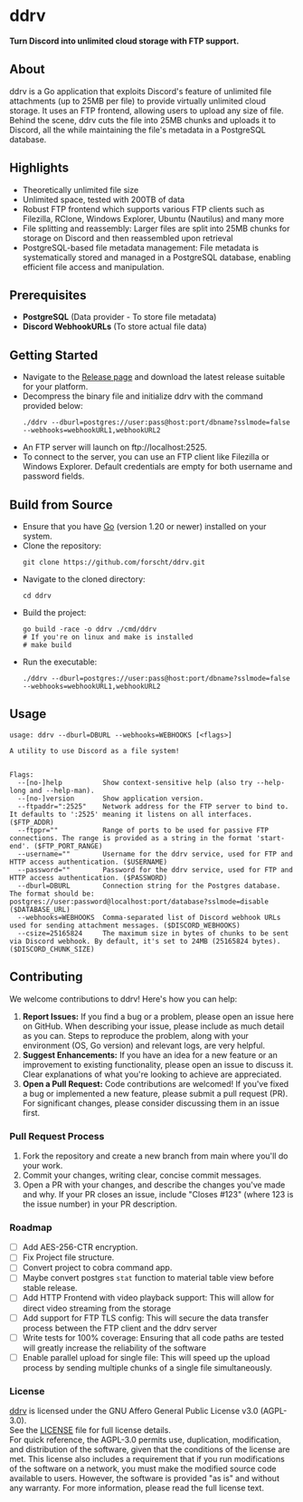 # ddrv
**Turn Discord into unlimited cloud storage with FTP support.**

## About
ddrv is a Go application that exploits Discord's feature of unlimited file attachments (up to 25MB per file) to provide virtually unlimited cloud storage. 
It uses an FTP frontend, allowing users to upload any size of file. Behind the scene, ddrv cuts the file into 25MB chunks and uploads it to Discord, all the while maintaining the file's metadata in a PostgreSQL database.

## Highlights
- Theoretically unlimited file size
- Unlimited space, tested with 200TB of data
- Robust FTP frontend which supports various FTP clients such as Filezilla, RClone, Windows Explorer, Ubuntu (Nautilus) and many more
- File splitting and reassembly: Larger files are split into 25MB chunks for storage on Discord and then reassembled upon retrieval
- PostgreSQL-based file metadata management: File metadata is systematically stored and managed in a PostgreSQL database, enabling efficient file access and manipulation.

## Prerequisites
- **PostgreSQL** (Data provider - To store file metadata)
- **Discord WebhookURLs** (To store actual file data)

## Getting Started
- Navigate to the [Release page](https://github.com/forscht/ddrv/releases) and download the latest release suitable for your platform.
- Decompress the binary file and initialize ddrv with the command provided below:
    ```shell
    ./ddrv --dburl=postgres://user:pass@host:port/dbname?sslmode=false --webhooks=webhookURL1,webhookURL2
    ```
- An FTP server will launch on ftp://localhost:2525.
- To connect to the server, you can use an FTP client like Filezilla or Windows Explorer. Default credentials are empty for both username and password fields.

## Build from Source
- Ensure that you have [Go](https://go.dev/doc/install) (version 1.20 or newer) installed on your system.
- Clone the repository:
  ```shell
  git clone https://github.com/forscht/ddrv.git
  ```
- Navigate to the cloned directory:
  ```shell
  cd ddrv
  ```
- Build the project:
  ```shell
  go build -race -o ddrv ./cmd/ddrv
  # If you're on linux and make is installed
  # make build
  ```
- Run the executable:
  ```shell
  ./ddrv --dburl=postgres://user:pass@host:port/dbname?sslmode=false --webhooks=webhookURL1,webhookURL2
  ```

## Usage
```shell
usage: ddrv --dburl=DBURL --webhooks=WEBHOOKS [<flags>]

A utility to use Discord as a file system!


Flags:
  --[no-]help          Show context-sensitive help (also try --help-long and --help-man).
  --[no-]version       Show application version.
  --ftpaddr=":2525"    Network address for the FTP server to bind to. It defaults to ':2525' meaning it listens on all interfaces. ($FTP_ADDR)
  --ftppr=""           Range of ports to be used for passive FTP connections. The range is provided as a string in the format 'start-end'. ($FTP_PORT_RANGE)
  --username=""        Username for the ddrv service, used for FTP and HTTP access authentication. ($USERNAME)
  --password=""        Password for the ddrv service, used for FTP and HTTP access authentication. ($PASSWORD)
  --dburl=DBURL        Connection string for the Postgres database. The format should be: postgres://user:password@localhost:port/database?sslmode=disable ($DATABASE_URL)
  --webhooks=WEBHOOKS  Comma-separated list of Discord webhook URLs used for sending attachment messages. ($DISCORD_WEBHOOKS)
  --csize=25165824     The maximum size in bytes of chunks to be sent via Discord webhook. By default, it's set to 24MB (25165824 bytes). ($DISCORD_CHUNK_SIZE)
```

## Contributing
We welcome contributions to ddrv! Here's how you can help:
1. **Report Issues:** If you find a bug or a problem, please open an issue here on GitHub. When describing your issue, please include as much detail as you can. Steps to reproduce the problem, along with your environment (OS, Go version) and relevant logs, are very helpful.
2. **Suggest Enhancements:** If you have an idea for a new feature or an improvement to existing functionality, please open an issue to discuss it. Clear explanations of what you're looking to achieve are appreciated.
3. **Open a Pull Request:** Code contributions are welcomed! If you've fixed a bug or implemented a new feature, please submit a pull request (PR). For significant changes, please consider discussing them in an issue first.

### Pull Request Process
1. Fork the repository and create a new branch from main where you'll do your work.
2. Commit your changes, writing clear, concise commit messages.
3. Open a PR with your changes, and describe the changes you've made and why. If your PR closes an issue, include "Closes #123" (where 123 is the issue number) in your PR description.

### Roadmap
- [ ] Add AES-256-CTR encryption.
- [ ] Fix Project file structure.
- [ ] Convert project to cobra command app.
- [ ] Maybe convert postgres `stat` function to material table view before stable release.
- [ ] Add HTTP Frontend with video playback support: This will allow for direct video streaming from the storage
- [ ] Add support for FTP TLS config: This will secure the data transfer process between the FTP client and the ddrv server
- [ ] Write tests for 100% coverage: Ensuring that all code paths are tested will greatly increase the reliability of the software
- [ ] Enable parallel upload for single file: This will speed up the upload process by sending multiple chunks of a single file simultaneously.

### License
[ddrv](/) is licensed under the GNU Affero General Public License v3.0 (AGPL-3.0).<br /> See the [LICENSE](LICENSE) file for full license details. <br /> 
For quick reference, the AGPL-3.0 permits use, duplication, modification, and distribution of the software, given that the conditions of the license are met. This license also includes a requirement that if you run modifications of the software on a network, you must make the modified source code available to users. However, the software is provided "as is" and without any warranty. For more information, please read the full license text.